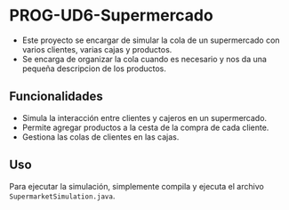 # PROG-UD6-Supermercado 

- Este proyecto se encargar de simular la cola de un supermercado con varios clientes, varias cajas y productos.
- Se encarga de organizar la cola cuando es necesario y nos da una pequeña descripcion de los productos.

## Funcionalidades

- Simula la interacción entre clientes y cajeros en un supermercado.
- Permite agregar productos a la cesta de la compra de cada cliente.
- Gestiona las colas de clientes en las cajas.

## Uso

Para ejecutar la simulación, simplemente compila y ejecuta el archivo `SupermarketSimulation.java`.

